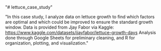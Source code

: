 "# lettuce_case_study" 

"In this case study, I analyze data on lettuce growth to find which factors are optimal and which could be improved to ensure the standard growth window. 
Data is provided from Jjay Fabor via Kaggle: https://www.kaggle.com/datasets/jjayfabor/lettuce-growth-days
Analysis done through Google Sheets for preliminary cleaning, and R for organization, plotting, and visualization."
